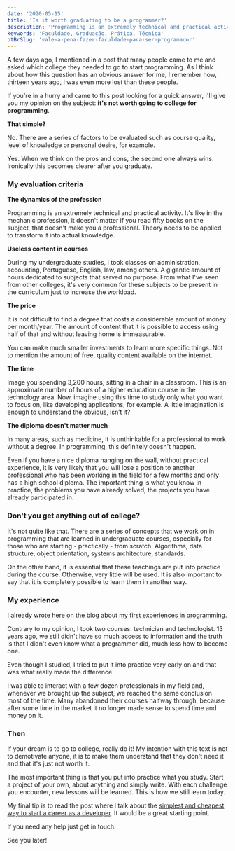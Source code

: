 ```yaml
---
date: '2020-05-15'
title: 'Is it worth graduating to be a programmer?'
description: 'Programming is an extremely technical and practical activity. It is like in the mechanic profession, it does not matter if you read fifty books on the subject, that does not make you a professional.'
keywords: 'Faculdade, Graduação, Prática, Técnica'
ptBrSlug: 'vale-a-pena-fazer-faculdade-para-ser-programador'
---
```


A few days ago, I mentioned in a post that many people came to me and asked which college they needed to go to start
programming. As I think about how this question has an obvious answer for me, I remember how, thirteen years ago, I was
even more lost than these people.

If you're in a hurry and came to this post looking for a quick answer, I'll give you my opinion on the subject: **it's
not worth going to college for programming**.

**That simple?**

No. There are a series of factors to be evaluated such as course quality, level of knowledge or personal desire, for
example.

Yes. When we think on the pros and cons, the second one always wins. Ironically this becomes clearer after you graduate.

### My evaluation criteria

**The dynamics of the profession**

Programming is an extremely technical and practical activity. It's like in the mechanic profession, it doesn't matter if
you read fifty books on the subject, that doesn't make you a professional. Theory needs to be applied to transform it
into actual knowledge.

**Useless content in courses**

During my undergraduate studies, I took classes on administration, accounting, Portuguese, English, law, among others. A
gigantic amount of hours dedicated to subjects that served no purpose. From what I've seen from other colleges, it's
very common for these subjects to be present in the curriculum just to increase the workload.

**The price**

It is not difficult to find a degree that costs a considerable amount of money per month/year. The amount of content
that it is possible to access using half of that and without leaving home is immeasurable.

You can make much smaller investments to learn more specific things. Not to mention the amount of free, quality content
available on the internet.

**The time**

Image you spending 3,200 hours, sitting in a chair in a classroom. This is an approximate number of hours of a higher
education course in the technology area. Now, imagine using this time to study only what you want to focus on, like
developing applications, for example. A little imagination is enough to understand the obvious, isn’t it?

**The diploma doesn't matter much**

In many areas, such as medicine, it is unthinkable for a professional to work without a degree. In programming, this
definitely doesn't happen.

Even if you have a nice diploma hanging on the wall, without practical experience, it is very likely that you will lose
a position to another professional who has been working in the field for a few months and only has a high school
diploma. The important thing is what you know in practice, the problems you have already solved, the projects you have
already participated in.

### Don't you get anything out of college?

It's not quite like that. There are a series of concepts that we work on in programming that are learned in
undergraduate courses, especially for those who are starting - practically - from scratch. Algorithms, data structure,
object orientation, systems architecture, standards.

On the other hand, it is essential that these teachings are put into practice during the course. Otherwise, very little
will be used. It is also important to say that it is completely possible to learn them in another way.

### My experience

I already wrote here on the blog
about [my first experiences in programming](/blog/posts/my-first-experiences-as-a-developer).

Contrary to my opinion, I took two courses: technician and technologist. 13 years ago, we still didn't have so much
access to information and the truth is that I didn't even know what a programmer did, much less how to become one.

Even though I studied, I tried to put it into practice very early on and that was what really made the difference.

I was able to interact with a few dozen professionals in my field and, whenever we brought up the subject, we reached
the same conclusion most of the time. Many abandoned their courses halfway through, because after some time in the
market it no longer made sense to spend time and money on it.

### Then

If your dream is to go to college, really do it! My intention with this text is not to demotivate anyone, it is to make
them understand that they don't need it and that it's just not worth it.

The most important thing is that you put into practice what you study. Start a project of your own, about anything and
simply write. With each challenge you encounter, new lessons will be learned. This is how we still learn today.

My final tip is to read the post where I talk about
the [simplest and cheapest way to start a career as a developer](/blog/posts/the-simplest-and-cheapest-way-to-start-a-developer-career).
It would be a great starting point.

If you need any help just get in touch.

See you later!
